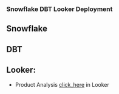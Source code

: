 ### Snowflake DBT Looker Deployment

## Snowflake



## DBT



## Looker:
- Product Analysis [click_here](https://lookerstudio.google.com/reporting/df93d4f9-ef3e-45fe-86a5-470c69b697e0) in Looker
